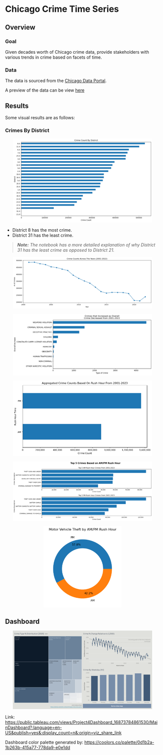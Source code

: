 # Chicago Crime Time Series

## Overview

### Goal

Given decades worth of Chicago crime data, provide stakeholders with various trends in crime based on facets of time.

### Data

The data is sourced from the [Chicago Data Portal](https://data.cityofchicago.org/Public-Safety/Crimes-2001-to-Present/ijzp-q8t2).

A preview of the data can be view [here](https://data.cityofchicago.org/Public-Safety/Crimes-2001-to-Present/ijzp-q8t2/data)

## Results

Some visual results are as follows:

### Crimes By District

<p align="center">
  <img src="/Assets/crime-district.png" width="90%" height="90%">
</p>

- District 8 has the most crime.
- District 31 has the least crime.

> _**Note:** The notebook has a more detailed explanation of why District 31 has the least crime as opposed to District 21._

<p align="center">
  <img src="/Assets/crimes-across-the-years.png" width="90%" height="90%">
</p>

<p align="center">
  <img src="/Assets/crime-opposite.png" width="90%" height="90%">
</p>

<p align="center">
  <img src="/Assets/crime-rush-hour.png" width="90%" height="90%">
</p>

<p align="center">
  <img src="/Assets/crimes-rush-hour-top.png" width="90%" height="90%">
</p>

<p align="center">
  <img src="/Assets/motor-vehicle-rush-hour.png" width="50%" height="50%">
</p>

## Dashboard

<p align="center">
  <img src="/Assets/Dashboard.png" width="90%" height="90%">
</p>

Link: https://public.tableau.com/views/Project4Dashboard_16873784861530/MainDashboard?:language=en-US&publish=yes&:display_count=n&:origin=viz_share_link

Dashboard color palette generated by: https://coolors.co/palette/0d1b2a-1b263b-415a77-778da9-e0e1dd